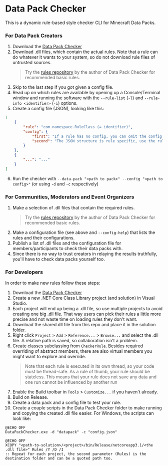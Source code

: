 # Data Pack Checker
This is a dynamic rule-based style checker CLI for Minecraft Data Packs.

### For Data Pack Creators
1. Download the [Data Pack Checker](https://github.com/Bertie2011/DataPackChecker/releases)
2. Download .dll files, which contain the actual rules. Note that a rule can do whatever it wants to your system, so do not download rule files of untrusted sources.
   > Try the [rules repository](https://github.com/Bertie2011/DataPackCheckerRules) by the author of Data Pack Checker for recommended basic rules.
3. Skip to the last step if you got given a config file.
4. Read up on which rules are available by opening up a Console/Terminal window and running the software with the `--rule-list` (`-l`) and `--rule-info <identifier>` (`-i`) options.
5. Create a config file (JSON), looking like this:
```JSON
[
    {
        "rule": "com.namespace.RuleClass (= identifier)",
        "config": {
            "first": "If a rule has no config, you can omit the config key.",
            "second": "The JSON structure is rule specific, use the rule info option for more information."
        }
    },
    {
        "...": "..."
    }
]
```
6. Run the checker with `--data-pack "<path to pack>" --config "<path to config>"` (or using `-d` and `-c` respectively) 

### For Communities, Moderators and Event Organizers
1. Make a selection of .dll files that contain the required rules.
   > Try the [rules repository](https://github.com/Bertie2011/DataPackCheckerRules) by the author of Data Pack Checker for recommended basic rules.
2. Make a configuration file (see above and `--config-help`) that lists the rules and their configurations.
3. Publish a list of .dll files and the configuration file for members/participants to check their data packs with.
4. Since there is no way to trust creators in relaying the results truthfully, you'll have to check data packs yourself too.

### For Developers
In order to make new rules follow these steps:
1. Download the [Data Pack Checker](https://github.com/Bertie2011/DataPackChecker/releases)
2. Create a new .NET Core Class Library project (and solution) in Visual Studio.
3. Each project will end up being a .dll file, so use multiple projects to avoid creating one big .dll file. That way users can pick their rules a little more precise and not waste time on loading rules they don't want.
4. Download the shared.dll file from this repo and place it in the solution folder.
5. Right click `Project` > `Add` > `Reference...` > `Browse...` and select the .dll file. A relative path is saved, so collaboration isn't a problem.
6. Create classes subclassing from `CheckerRule`. Besides required overriding of abstract members, there are also virtual members you might want to explore and override.
   > Note that each rule is executed in its own thread, so your code must be thread-safe. As a rule of thumb, your rule should be stateless. This means that your rule does not save any data and one run cannot be influenced by another run
7. Enable the Build toolbar in `Tools` > `Customize...` if you haven't already.
8. Build on Release.
9. Create a data pack and a config file to test your rule.
10. Create a couple scripts in the Data Pack Checker folder to make running and copying the created .dll file easier. For Windows, the scripts can look like:
```Batchfile
@ECHO OFF
DataPackChecker.exe -d "datapack" -c "config.json"
```
```Batchfile
@ECHO OFF
XCOPY "<path-to-solution>/<project>/bin/Release/netcoreapp3.1/<the .dll file>" Rules /Y /D /I
:: Repeat for each project, the second parameter (Rules) is the destination folder and can be a quoted path too.
```
